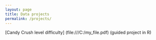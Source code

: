 ```yaml
---
layout: page
title: Data projects
permalink: /projects/
---
```


[Candy Crush level difficulty] (file:///C:/my_file.pdf) (guided project in R) 
